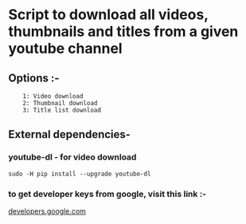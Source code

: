 # Script to download all videos, thumbnails and titles from a given youtube channel

## Options :-
  ``` 
      1: Video download
      2: Thumbnail download
      3: Title list download
  ```

## External dependencies- 
### youtube-dl - for video download
``sudo -H pip install --upgrade youtube-dl``

### to get developer keys from google, visit this link :-
[developers.google.com](https://developers.google.com/youtube/v3/getting-started)
